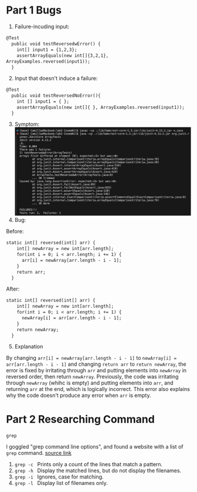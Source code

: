 # Part 1 Bugs 
1. Failure-incuding input: 
```
@Test
  public void testReversedwError() {
    int[] input1 = {1,2,3};
    assertArrayEquals(new int[]{3,2,1}, ArrayExamples.reversed(input1));
  }
```
2. Input that doesn't induce a failure:
```
@Test
  public void testReversedNoError(){
    int [] input1 = { };
    assertArrayEquals(new int[]{ }, ArrayExamples.reversed(input1));
  }
```
3. Symptom: 
![SYMPTOM](labreport3symptom.jpg) 
4. Bug:

Before: 
```
static int[] reversed(int[] arr) {
    int[] newArray = new int[arr.length];
    for(int i = 0; i < arr.length; i += 1) {
      arr[i] = newArray[arr.length - i - 1];
    }
    return arr;
  }
```

After: 
```
static int[] reversed(int[] arr) {
    int[] newArray = new int[arr.length];
    for(int i = 0; i < arr.length; i += 1) {
      newArray[i] = arr[arr.length - i - 1];
    }
    return newArray;
  }
```
5. Explanation
   
By changing `arr[i] = newArray[arr.length - i - 1]` to `newArray[i] = arr[arr.length - i - 1]` and changing `return arr` to `return newArray`,
the error is fixed by irritating through `arr` and putting elements into `newArray` in reversed order, then return `newArray`.
Previously, the code was irritating through `newArray` (whihc is empty) and putting elements into `arr`, and returning `arr` at the end, which is logically incorrect.
This error also explains why the code doesn't produce any error when `arr` is empty.     
   
# Part 2 Researching Command 
`grep` 

I goggled "grep command line options", and found a website with a list of `grep` command. [source link](https://www.geeksforgeeks.org/grep-command-in-unixlinux/) 
1. `grep -c ` Prints only a count of the lines that match a pattern.
2. `grep -h ` Display the matched lines, but do not display the filenames.
3. `grep -i ` Ignores, case for matching.
4. `grep -l ` Display list of filenames only.

